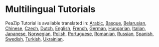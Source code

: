 # Multilingual Tutorials #
PeaZip Tutorial is available translated in:
[Arabic](http://www.peazip.org/translation-peazip-arabic-tutorial.html), [Basque](http://www.peazip.org/translation-peazip-basque-help.html), [Belarusian](http://www.peazip.org/translation-peazip-belarusian-howto.html), [Chinese](http://www.peazip.org/translation-peazip-chinese.html), [Czech](http://www.peazip.org/translation-peazip-czech-documentation.html), [Dutch](http://www.peazip.org/translation-peazip-dutch-archiveerprogramma-uitpakken.html), [English](http://peazip.sourceforge.net/peazip-help.html), [French](http://www.peazip.org/translation-peazip-french-logiciel-compression.html), [German](http://www.peazip.org/translation-peazip-german-entpacker-programme.html), [Hungarian](http://www.peazip.org/translation-peazip-hungarian-manual.html), [Italian](http://www.peazip.org/translation-peazip-italiano-compressione-file.html), [Japanese](http://www.peazip.org/translation-peazip-japanese.html), [Norwegian](http://www.peazip.org/translation-peazip-norwegian-tutorial.html), [Polish](http://www.peazip.org/translation-peazip-polish-pobieranie.html), [Portuguese](http://www.peazip.org/translation-peazip-portuguese-compactar-arquivos.html), [Romanian](http://www.peazip.org/translation-peazip-romanian-extrage-arhive.html), [Russian](http://www.peazip.org/translation-peazip-russian.html),  [Spanish](http://www.peazip.org/translation-peazip-spanish-compresor-archivos.html), [Swedish](http://www.peazip.org/translation-peazip-swedish-komprimera-extrahera-filer.html), [Turkish](http://www.peazip.org/translation-peazip-turkish.html), [Ukrainian](http://www.peazip.org/translation-peazip-ukrainian.html).